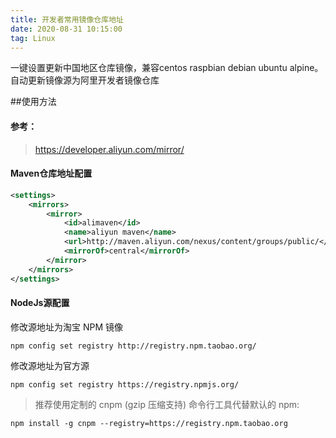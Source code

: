 ```yaml
---
title: 开发者常用镜像仓库地址
date: 2020-08-31 10:15:00
tag: Linux
---
```


一键设置更新中国地区仓库镜像，兼容centos raspbian debian ubuntu alpine。
自动更新镜像源为阿里开发者镜像仓库

##使用方法
#### 参考：

>https://developer.aliyun.com/mirror/


#### Maven仓库地址配置
```xml
<settings>
    <mirrors>
        <mirror>
            <id>alimaven</id>
            <name>aliyun maven</name>
            <url>http://maven.aliyun.com/nexus/content/groups/public/</url>
            <mirrorOf>central</mirrorOf>
        </mirror>
    </mirrors>
</settings>
```

#### NodeJs源配置

修改源地址为淘宝 NPM 镜像

    npm config set registry http://registry.npm.taobao.org/
    
修改源地址为官方源

    npm config set registry https://registry.npmjs.org/
    

>推荐使用定制的 cnpm (gzip 压缩支持) 命令行工具代替默认的 npm:

    npm install -g cnpm --registry=https://registry.npm.taobao.org